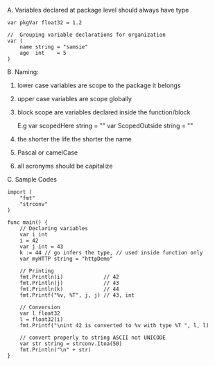 A. Variables declared at package level should always have type

```
var pkgVar float32 = 1.2

//  Grouping variable declarations for organization
var (
	name string = "samsie"
	age  int    = 5
)
```

B. Naming:

1. lower case variables are scope to the package it belongs
2. upper case variables are scope globally
3. block scope are variables declared inside the function/block

   E.g
   var scopedHere string = ""
   var ScopedOutside string = ""

4. the shorter the life the shorter the name
5. Pascal or camelCase
6. all acronyms should be capitalize

C. Sample Codes

```
import (
	"fmt"
	"strconv"
)

func main() {
	// Declaring variables
	var i int
	i = 42
	var j int = 43
	k := 44 // go infers the type, // used inside function only
    var myHTTP string = "httpDemo"

	// Printing
	fmt.Println(i)             // 42
	fmt.Println(j)             // 43
	fmt.Println(k)             // 44
	fmt.Printf("%v, %T", j, j) // 43, int

	// Conversion
	var l float32
	l = float32(i)
	fmt.Printf("\nint 42 is converted to %v with type %T ", l, l)

	// convert properly to string ASCII not UNICODE
	var str string = strconv.Itoa(50)
	fmt.Println("\n" + str)
}

```
